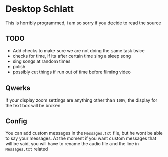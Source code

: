 # Desktop Schlatt

This is horribly programmed, i am so sorry if you decide to read the source


## TODO
* Add checks to make sure we are not doing the same task twice
* checks for time, if its after certain time sing a sleep song
* sing songs at random times
* polish
* possibly cut things if run out of time before filming video


## Qwerks
If your display zoom settings are anything other than ```100%```, the display for the text box will be broken


## Config

You can add custom messages in the ```Messages.txt``` file, but he wont be able to say your messages.
At the moment if you want custom messages that will be said, you will have to rename the audio file and the line in ```Messages.txt``` related
